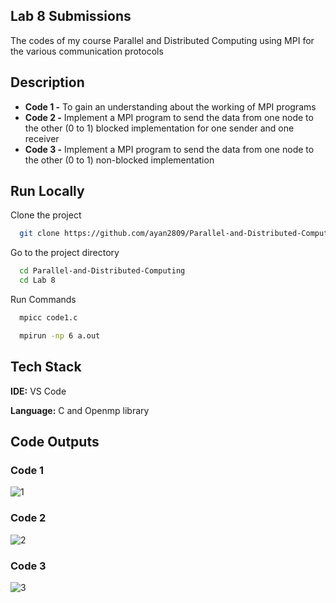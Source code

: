 ## Lab 8 Submissions

The codes of my course Parallel and Distributed Computing using MPI for the various communication protocols


## Description

- **Code 1 -** To gain an understanding about the working of MPI programs
- **Code 2 -** Implement a MPI program to send the data from one node to the other (0 to 1) blocked implementation for one sender and one receiver 
- **Code 3 -** Implement a MPI program to send the data from one node to the other (0 to 1) non-blocked implementation 


## Run Locally

Clone the project

```bash
  git clone https://github.com/ayan2809/Parallel-and-Distributed-Computing
```

Go to the project directory

```bash
  cd Parallel-and-Distributed-Computing
  cd Lab 8
```

Run Commands

```bash
  mpicc code1.c 
```


```bash
  mpirun -np 6 a.out 
```

  
## Tech Stack

**IDE:** VS Code

**Language:** C and Openmp library

  
## Code Outputs

### Code 1
![1](https://user-images.githubusercontent.com/42286904/145722454-12f566c2-cab6-4771-8594-60649a00f80e.png)


### Code 2
![2](https://user-images.githubusercontent.com/42286904/145722499-0ce32725-1993-464f-89ed-114d582feec7.png)

### Code 3
![3](https://user-images.githubusercontent.com/42286904/145722537-58546b25-c72c-4c12-aab5-381baf7dcc71.png)
